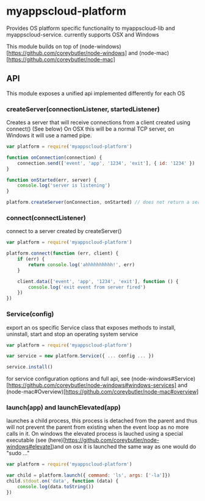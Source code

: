 # myappscloud-platform
Provides OS platform specific functionality to myappscloud-lib and myappscloud-service.
currently supports OSX and Windows

This module builds on top of (node-windows)[https://github.com/coreybutler/node-windows] and (node-mac)[https://github.com/coreybutler/node-mac]

## API
This module exposes a unified api implemented differently for each OS

### createServer(connectionListener, startedListener)
Creates a server that will receive connections from a client created using connect() (See below)
On OSX this will be a normal TCP server, on Windows it will use a named pipe.

```javascript
var platform = require('myappscloud-platform')

function onConnection(connection) {
    connection.send(['event', 'app', '1234', 'exit'], { id: '1234' })
}

function onStarted(err, server) {
    console.log('server is listening')
}

platform.createServer(onConnection, onStarted) // does not return a server object!
```

### connect(connectListener)
connect to a server created by createServer()

```javascript
var platform = require('myappscloud-platform')

platform.connect(function (err, client) {
	if (err) {
		return console.log('ahhhhhhhhhh!', err)
	}

	client.data(['event', 'app', '1234', 'exit'], function () {
		console.log('exit event from server fired')
	})
})
```

### Service(config)
export an os specific Service class that exposes methods to install, uninstall, start and stop an operating system service

```javascript
var platform = require('myappscloud-platform')

var service = new platform.Service({ ... config ... })

service.install()
```

for service configuration options and full api, see (node-windows#Service)[https://github.com/coreybutler/node-windows#windows-services] and (node-mac#Overview)[https://github.com/coreybutler/node-mac#overview]

### launch(app) and launchElevated(app)
launches a child process, this process is detached from the parent and thus will not prevent the parent from existing when the event loop as no more calls in it. On windows the elevated process is lauched using a special executable (see (here)[https://github.com/coreybutler/node-windows#elevate])and on osx it is launched the same way as one would do "sudo ..."

```javascript
var platform = require('myappscloud-platform')

var child = platform.launch({ command: 'ls', args: ['-la']})
child.stdout.on('data', function (data) {
	console.log(data.toString())
})

```
